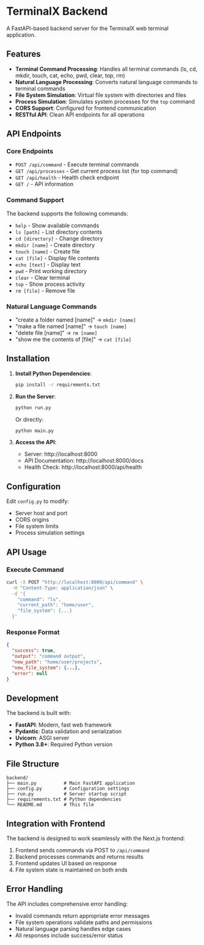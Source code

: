 # TerminalX Backend

A FastAPI-based backend server for the TerminalX web terminal application.

## Features

- **Terminal Command Processing**: Handles all terminal commands (ls, cd, mkdir, touch, cat, echo, pwd, clear, top, rm)
- **Natural Language Processing**: Converts natural language commands to terminal commands
- **File System Simulation**: Virtual file system with directories and files
- **Process Simulation**: Simulates system processes for the `top` command
- **CORS Support**: Configured for frontend communication
- **RESTful API**: Clean API endpoints for all operations

## API Endpoints

### Core Endpoints

- `POST /api/command` - Execute terminal commands
- `GET /api/processes` - Get current process list (for top command)
- `GET /api/health` - Health check endpoint
- `GET /` - API information

### Command Support

The backend supports the following commands:

- `help` - Show available commands
- `ls [path]` - List directory contents
- `cd [directory]` - Change directory
- `mkdir [name]` - Create directory
- `touch [name]` - Create file
- `cat [file]` - Display file contents
- `echo [text]` - Display text
- `pwd` - Print working directory
- `clear` - Clear terminal
- `top` - Show process activity
- `rm [file]` - Remove file

### Natural Language Commands

- "create a folder named [name]" → `mkdir [name]`
- "make a file named [name]" → `touch [name]`
- "delete file [name]" → `rm [name]`
- "show me the contents of [file]" → `cat [file]`

## Installation

1. **Install Python Dependencies**:
   ```bash
   pip install -r requirements.txt
   ```

2. **Run the Server**:
   ```bash
   python run.py
   ```
   
   Or directly:
   ```bash
   python main.py
   ```

3. **Access the API**:
   - Server: http://localhost:8000
   - API Documentation: http://localhost:8000/docs
   - Health Check: http://localhost:8000/api/health

## Configuration

Edit `config.py` to modify:
- Server host and port
- CORS origins
- File system limits
- Process simulation settings

## API Usage

### Execute Command

```bash
curl -X POST "http://localhost:8000/api/command" \
  -H "Content-Type: application/json" \
  -d '{
    "command": "ls",
    "current_path": "home/user",
    "file_system": {...}
  }'
```

### Response Format

```json
{
  "success": true,
  "output": "command output",
  "new_path": "home/user/projects",
  "new_file_system": {...},
  "error": null
}
```

## Development

The backend is built with:
- **FastAPI**: Modern, fast web framework
- **Pydantic**: Data validation and serialization
- **Uvicorn**: ASGI server
- **Python 3.8+**: Required Python version

## File Structure

```
backend/
├── main.py          # Main FastAPI application
├── config.py        # Configuration settings
├── run.py           # Server startup script
├── requirements.txt # Python dependencies
└── README.md        # This file
```

## Integration with Frontend

The backend is designed to work seamlessly with the Next.js frontend:

1. Frontend sends commands via POST to `/api/command`
2. Backend processes commands and returns results
3. Frontend updates UI based on response
4. File system state is maintained on both ends

## Error Handling

The API includes comprehensive error handling:
- Invalid commands return appropriate error messages
- File system operations validate paths and permissions
- Natural language parsing handles edge cases
- All responses include success/error status
